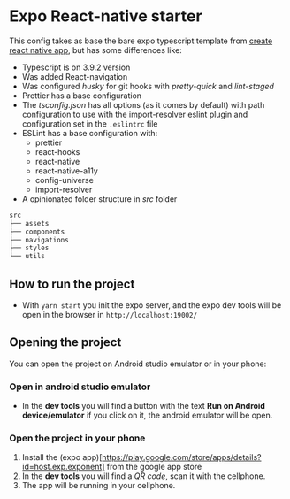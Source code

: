 # Expo React-native starter

This config takes as base the bare expo typescript template from [create react native app](https://github.com/expo/create-react-native-app), but has some differences like:

* Typescript is on 3.9.2 version
* Was added React-navigation
* Was configured *husky* for git hooks with *pretty-quick* and *lint-staged*
* Prettier has a base configuration
* The *tsconfig.json* has all options (as it comes by default) with path configuration to use with the import-resolver eslint plugin and configuration set in the `.eslintrc` file
* ESLint has a base configuration with:
  *  prettier
  *  react-hooks
  *  react-native
  *  react-native-a11y
  *  config-universe
  *  import-resolver
* A opinionated folder structure in *src* folder
```bash
src
├── assets
├── components
├── navigations
├── styles
└── utils
```

## How to run the project
* With `yarn start` you init the expo server, and the expo dev tools will be open in the browser in `http://localhost:19002/`

## Opening the project
You can open the project on Android studio emulator or in your phone:

### Open in android studio emulator
* In the **dev tools** you will find a button with the text **Run on Android device/emulator** if you click on it, the android emulator will be open.

### Open the project in your phone
1. Install the (expo app)[https://play.google.com/store/apps/details?id=host.exp.exponent] from the google app store
2. In the **dev tools** you will find a *QR code*, scan it with the cellphone.
3. The app will be running in your cellphone.
